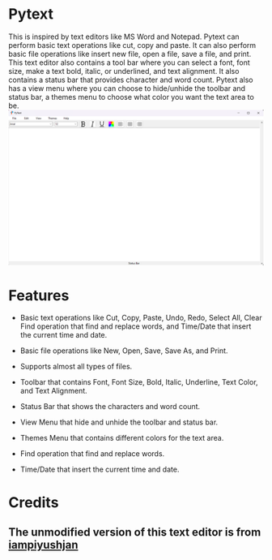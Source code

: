 # Pytext

This is inspired by text editors like MS Word and Notepad. 
Pytext can perform basic text operations like cut, copy and paste. It can also perform basic file operations like insert new file, open a file, save a file, and print. This text editor also contains a tool bar where you can select a font, font size, make a text bold, italic, or underlined, and text alignment. It also contains a status bar that provides character and word count. Pytext also has a view menu where you can choose to hide/unhide the toolbar and status bar, a themes menu to choose what color you want the text area to be. 
![](icons/pytext.png)

# Features
- Basic text operations like Cut, Copy, Paste, Undo, Redo, Select All, Clear Find operation that find and replace words, and Time/Date that insert the current time and date.

- Basic file operations like New, Open, Save, Save As, and Print.
- Supports almost all types of files.
- Toolbar that contains Font, Font Size, Bold, Italic, Underline, Text Color, and Text Alignment.
- Status Bar that shows the characters and word count.
- View Menu that hide and unhide the toolbar and status bar.
- Themes Menu that contains different colors for the text area.
- Find operation that find and replace words.
- Time/Date that insert the current time and date.

# Credits
## The unmodified version of this text editor is from [iampiyushjan](https://github.com/iampiyushjain/Text-Editor)